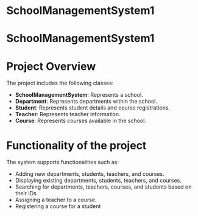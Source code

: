# SchoolManagementSystem1
# SchoolManagementSystem1


# Project Overview

The project includes the following classes:
- **SchoolManagementSystem**: Represents a school.
- **Department**: Represents departments within the school.
- **Student**: Represents student details and course registrations.
- **Teacher**: Represents teacher information.
- **Course**: Represents courses available in the school.



# Functionality of the project

The system supports functionalities such as:
- Adding new departments, students, teachers, and courses.
- Displaying existing departments, students, teachers, and courses.
- Searching for departments, teachers, courses, and students based on their IDs.
- Assigning a teacher to a course.
- Registering a course for a student


